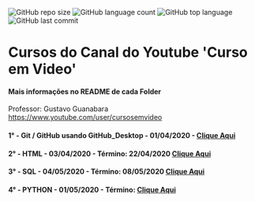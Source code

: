 ![GitHub repo size](https://img.shields.io/github/repo-size/GabrielRioo/Curso_em_Video) ![GitHub language count](https://img.shields.io/github/languages/count/GabrielRioo/Curso_em_Video) ![GitHub top language](https://img.shields.io/github/languages/top/gabrielrioo/curso_em_video) ![GitHub last commit](https://img.shields.io/github/last-commit/gabrielrioo/curso_em_video)
# Cursos do Canal do Youtube 'Curso em Video'
#### Mais informações no README de cada Folder
Professor: Gustavo Guanabara https://www.youtube.com/user/cursosemvideo

#### 1° - Git / GitHub usando GitHub_Desktop - 01/04/2020 - [Clique Aqui](https://www.youtube.com/watch?v=xEKo29OWILE&list=PLHz_AreHm4dm7ZULPAmadvNhH6vk9oNZA)
#### 2° - HTML - 03/04/2020 - Término: 22/04/2020 [Clique Aqui](https://www.youtube.com/watch?v=epDCjksKMok&list=PLHz_AreHm4dlAnJ_jJtV29RFxnPHDuk9o)
#### 3° - SQL - 04/05/2020 - Término: 08/05/2020 [Clique Aqui](https://www.youtube.com/watch?v=Ofktsne-utM&list=PLHz_AreHm4dkBs-795Dsgvau_ekxg8g1r&index=1)
#### 4° - PYTHON - 01/05/2020 - Término: [Clique Aqui](https://www.youtube.com/watch?v=S9uPNppGsGo&list=PLvE-ZAFRgX8hnECDn1v9HNTI71veL3oW0)

